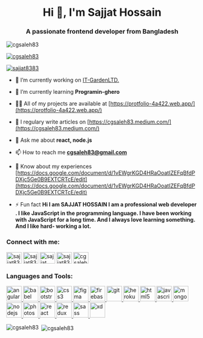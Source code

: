 <h1 align="center">Hi 👋, I'm Sajjat Hossain</h1>
<h3 align="center">A passionate frontend developer from Bangladesh</h3>

<p align="left"> <img src="https://komarev.com/ghpvc/?username=cgsaleh83&label=Profile%20views&color=0e75b6&style=flat" alt="cgsaleh83" /> </p>

<p align="left"> <a href="https://github.com/ryo-ma/github-profile-trophy"><img src="https://github-profile-trophy.vercel.app/?username=cgsaleh83" alt="cgsaleh83" /></a> </p>

<p align="left"> <a href="https://twitter.com/sajjat8383" target="blank"><img src="https://img.shields.io/twitter/follow/sajjat8383?logo=twitter&style=for-the-badge" alt="sajjat8383" /></a> </p>

- 🔭 I’m currently working on [IT-GardenLTD.](https://itgardenltd.com/)

- 🌱 I’m currently learning **Programin-ghero**

- 👨‍💻 All of my projects are available at [https://protfolio-4a422.web.app/](https://protfolio-4a422.web.app/)

- 📝 I regulary write articles on [https://cgsaleh83.medium.com/](https://cgsaleh83.medium.com/)

- 💬 Ask me about **react, node.js**

- 📫 How to reach me **cgsaleh83@gmail.com**

- 📄 Know about my experiences [https://docs.google.com/document/d/1vEWgrKGD4HRaOoatIZEFqBfdPDXjc5Ge0B9EXTCRTcE/edit](https://docs.google.com/document/d/1vEWgrKGD4HRaOoatIZEFqBfdPDXjc5Ge0B9EXTCRTcE/edit)

- ⚡ Fun fact **Hi I am SAJJAT HOSSAIN I am a professional web developer . I like JavaScript in the programming language. I have been working with JavaScript for a long time. And I always love learning something. And I like hard- working a lot.**

<h3 align="left">Connect with me:</h3>
<p align="left">
<a href="https://twitter.com/sajjat8383" target="blank"><img align="center" src="https://cdn.jsdelivr.net/npm/simple-icons@3.0.1/icons/twitter.svg" alt="sajjat8383" height="30" width="40" /></a>
<a href="https://linkedin.com/in/sajjat8383" target="blank"><img align="center" src="https://cdn.jsdelivr.net/npm/simple-icons@3.0.1/icons/linkedin.svg" alt="sajjat8383" height="30" width="40" /></a>
<a href="https://codesandbox.com/sajjat hossain" target="blank"><img align="center" src="https://cdn.jsdelivr.net/npm/simple-icons@3.0.1/icons/codesandbox.svg" alt="sajjat hossain" height="30" width="40" /></a>
<a href="https://fb.com/sajjat8383" target="blank"><img align="center" src="https://cdn.jsdelivr.net/npm/simple-icons@3.0.1/icons/facebook.svg" alt="sajjat8383" height="30" width="40" /></a>
<a href="https://medium.com/cgsaleh83.medium.com/" target="blank"><img align="center" src="https://cdn.jsdelivr.net/npm/simple-icons@3.0.1/icons/medium.svg" alt="cgsaleh83.medium.com/" height="30" width="40" /></a>
</p>

<h3 align="left">Languages and Tools:</h3>
<p align="left"> <a href="https://angular.io" target="_blank"> <img src="https://devicons.github.io/devicon/devicon.git/icons/angularjs/angularjs-original.svg" alt="angularjs" width="40" height="40"/> </a> <a href="https://babeljs.io/" target="_blank"> <img src="https://www.vectorlogo.zone/logos/babeljs/babeljs-icon.svg" alt="babel" width="40" height="40"/> </a> <a href="https://getbootstrap.com" target="_blank"> <img src="https://devicons.github.io/devicon/devicon.git/icons/bootstrap/bootstrap-plain.svg" alt="bootstrap" width="40" height="40"/> </a> <a href="https://www.w3schools.com/css/" target="_blank"> <img src="https://devicons.github.io/devicon/devicon.git/icons/css3/css3-original-wordmark.svg" alt="css3" width="40" height="40"/> </a> <a href="https://www.figma.com/" target="_blank"> <img src="https://www.vectorlogo.zone/logos/figma/figma-icon.svg" alt="figma" width="40" height="40"/> </a> <a href="https://firebase.google.com/" target="_blank"> <img src="https://www.vectorlogo.zone/logos/firebase/firebase-icon.svg" alt="firebase" width="40" height="40"/> </a> <a href="https://git-scm.com/" target="_blank"> <img src="https://www.vectorlogo.zone/logos/git-scm/git-scm-icon.svg" alt="git" width="40" height="40"/> </a> <a href="https://heroku.com" target="_blank"> <img src="https://www.vectorlogo.zone/logos/heroku/heroku-icon.svg" alt="heroku" width="40" height="40"/> </a> <a href="https://www.w3.org/html/" target="_blank"> <img src="https://devicons.github.io/devicon/devicon.git/icons/html5/html5-original-wordmark.svg" alt="html5" width="40" height="40"/> </a> <a href="https://developer.mozilla.org/en-US/docs/Web/JavaScript" target="_blank"> <img src="https://devicons.github.io/devicon/devicon.git/icons/javascript/javascript-original.svg" alt="javascript" width="40" height="40"/> </a> <a href="https://www.mongodb.com/" target="_blank"> <img src="https://devicons.github.io/devicon/devicon.git/icons/mongodb/mongodb-original-wordmark.svg" alt="mongodb" width="40" height="40"/> </a> <a href="https://nodejs.org" target="_blank"> <img src="https://devicons.github.io/devicon/devicon.git/icons/nodejs/nodejs-original-wordmark.svg" alt="nodejs" width="40" height="40"/> </a> <a href="https://www.photoshop.com/en" target="_blank"> <img src="https://devicons.github.io/devicon/devicon.git/icons/photoshop/photoshop-plain.svg" alt="photoshop" width="40" height="40"/> </a> <a href="https://reactjs.org/" target="_blank"> <img src="https://devicons.github.io/devicon/devicon.git/icons/react/react-original-wordmark.svg" alt="react" width="40" height="40"/> </a> <a href="https://redux.js.org" target="_blank"> <img src="https://devicons.github.io/devicon/devicon.git/icons/redux/redux-original.svg" alt="redux" width="40" height="40"/> </a> <a href="https://sass-lang.com" target="_blank"> <img src="https://devicons.github.io/devicon/devicon.git/icons/sass/sass-original.svg" alt="sass" width="40" height="40"/> </a> <a href="https://www.adobe.com/products/xd.html" target="_blank"> <img src="https://cdn.worldvectorlogo.com/logos/adobe-xd.svg" alt="xd" width="40" height="40"/> </a> </p>

<p><img align="left" src="https://github-readme-stats.vercel.app/api/top-langs?username=cgsaleh83&show_icons=true&locale=en&layout=compact" alt="cgsaleh83" /></p>

<p>&nbsp;<img align="center" src="https://github-readme-stats.vercel.app/api?username=cgsaleh83&show_icons=true&locale=en" alt="cgsaleh83" /></p>
